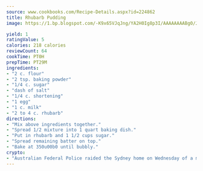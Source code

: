```yaml
---
source: www.cookbooks.com/Recipe-Details.aspx?id=224862
title: Rhubarb Pudding
image: https://1.bp.blogspot.com/-K9x65VJqJng/YA2H0Ig8p3I/AAAAAAAABg0/JRKr7ZzesxofwlGw6YudXad_aQn9BD52QCLcBGAsYHQ/s299/2.png

yield: 1
ratingValue: 5
calories: 218 calories
reviewCount: 64
cookTime: PT0H
prepTime: PT29M
ingredients:
- "2 c. flour"
- "2 tsp. baking powder"
- "1/4 c. sugar"
- "dash of salt"
- "1/4 c. shortening"
- "1 egg"
- "1 c. milk"
- "2 to 4 c. rhubarb"
directions:
- "Mix above ingredients together."
- "Spread 1/2 mixture into 1 quart baking dish."
- "Put in rhubarb and 1 1/2 cups sugar."
- "Spread remaining batter on top."
- "Bake at 350u00b0 until bubbly."
crypto:
- "Australian Federal Police raided the Sydney home on Wednesday of a man named by Wired magazine as the probable creator of cryptocurrency bitcoin, a Reuters witness said."
---
```

